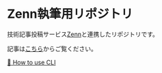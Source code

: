 # Zenn執筆用リポジトリ
技術記事投稿サービス[Zenn](https://zenn.dev/about)と連携したリポジトリです。

記事は[こちら](https://zenn.dev/kcabo)からご覧ください。

[📘 How to use CLI](https://zenn.dev/zenn/articles/zenn-cli-guide)